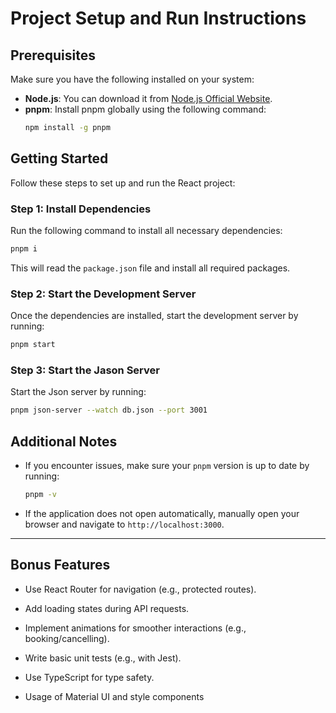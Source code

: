 # Project Setup and Run Instructions

## Prerequisites

Make sure you have the following installed on your system:

- **Node.js**: You can download it from [Node.js Official Website](https://nodejs.org/).
- **pnpm**: Install pnpm globally using the following command:
  ```bash
  npm install -g pnpm
  ```

## Getting Started

Follow these steps to set up and run the React project:

### Step 1: Install Dependencies

Run the following command to install all necessary dependencies:
```bash
pnpm i
```

This will read the `package.json` file and install all required packages.

### Step 2: Start the Development Server

Once the dependencies are installed, start the development server by running:
```bash
pnpm start
```

### Step 3: Start the Jason Server

Start the Json server by running:
```bash
pnpm json-server --watch db.json --port 3001
```

## Additional Notes

- If you encounter issues, make sure your `pnpm` version is up to date by running:
  ```bash
  pnpm -v
  ```
- If the application does not open automatically, manually open your browser and navigate to `http://localhost:3000`.

---

## Bonus Features
- Use React Router for navigation (e.g., protected routes). 

- Add loading states during API requests.

- Implement animations for smoother interactions (e.g., booking/cancelling). 

- Write basic unit tests (e.g., with Jest).

- Use TypeScript for type safety.

- Usage of Material UI and style components